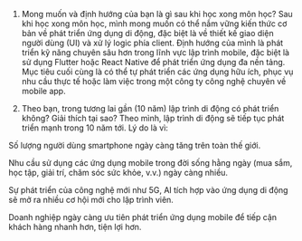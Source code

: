 1. Mong muốn và định hướng của bạn là gì sau khi học xong môn học?
Sau khi học xong môn học, mình mong muốn có thể nắm vững kiến thức cơ bản về phát triển ứng dụng di động, đặc biệt là về thiết kế giao diện người dùng (UI) và xử lý logic phía client. Định hướng của mình là phát triển kỹ năng chuyên sâu hơn trong lĩnh vực lập trình mobile, đặc biệt là sử dụng Flutter hoặc React Native để phát triển ứng dụng đa nền tảng. Mục tiêu cuối cùng là có thể tự phát triển các ứng dụng hữu ích, phục vụ nhu cầu thực tế hoặc làm việc trong một công ty công nghệ chuyên về mobile app.

2. Theo bạn, trong tương lai gần (10 năm) lập trình di động có phát triển không? Giải thích tại sao?
Theo mình, lập trình di động sẽ tiếp tục phát triển mạnh trong 10 năm tới. Lý do là vì:

Số lượng người dùng smartphone ngày càng tăng trên toàn thế giới.

Nhu cầu sử dụng các ứng dụng mobile trong đời sống hằng ngày (mua sắm, học tập, giải trí, chăm sóc sức khỏe, v.v.) ngày càng nhiều.

Sự phát triển của công nghệ mới như 5G, AI tích hợp vào ứng dụng di động sẽ mở ra nhiều cơ hội mới cho lập trình viên.

Doanh nghiệp ngày càng ưu tiên phát triển ứng dụng mobile để tiếp cận khách hàng nhanh hơn, tiện lợi hơn.


